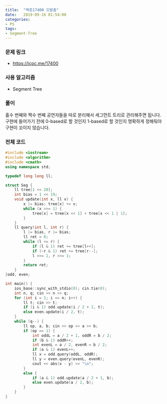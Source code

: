 ```yaml
---
title:  "백준17400 깃발춤"
date:   2019-09-16 01:54:00
categories:
- PS
tags:
- Segment-Tree
---
```


### 문제 링크
* https://icpc.me/17400

### 사용 알고리즘
* Segment Tree

### 풀이
홀수 번째와 짝수 번째 공연자들을 따로 분리해서 세그먼트 트리로 관리해주면 됩니다.<br>
구현에 들어가기 전에 0-based로 할 것인지 1-based로 할 것인지 명확하게 정해둬야 구현이 꼬이지 않습니다.

### 전체 코드
```cpp
#include <iostream>
#include <algorithm>
#include <cmath>
using namespace std;

typedef long long ll;

struct Seg {
	ll tree[1 << 20];
	int bias = 1 << 19;
	void update(int x, ll v) {
		x |= bias; tree[x] += v;
		while (x >>= 1) {
			tree[x] = tree[x << 1] + tree[x << 1 | 1];
		}
	}
	ll query(int l, int r) {
		l |= bias, r |= bias;
		ll ret = 0;
		while (l <= r) {
			if (l & 1) ret += tree[l++];
			if (~r & 1) ret += tree[r--];
			l >>= 1, r >>= 1;
		}
		return ret;
	}
}odd, even;

int main() {
	ios_base::sync_with_stdio(0); cin.tie(0);
	int n, q; cin >> n >> q;
	for (int i = 1; i <= n; i++) {
		ll t; cin >> t;
		if (i & 1) odd.update(i / 2 + 1, t);
		else even.update(i / 2, t);
	}
	while (q--) {
		ll op, a, b; cin >> op >> a >> b;
		if (op == 1) {
			int oddL = a / 2 + 1, oddR = b / 2;
			if (b & 1) oddR++;
			int evenL = a / 2, evenR = b / 2;
			if (a & 1) evenL++;
			ll x = odd.query(oddL, oddR);
			ll y = even.query(evenL, evenR);
			cout << abs(x - y) << "\n";
		}
		else {
			if (a & 1) odd.update(a / 2 + 1, b);
			else even.update(a / 2, b);
		}
	}
}
```
